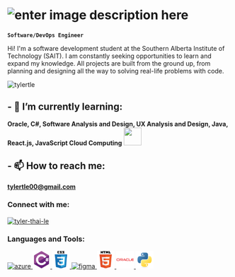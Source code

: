 # ![enter image description here](https://i.imgur.com/FuXSd76.gif)
**`Software/DevOps Engineer`**

Hi! I'm a software development student at the Southern Alberta Institute of Technology (SAIT). I am constantly seeking opportunities to learn and expand my knowledge. All projects are built from the ground up, from planning and designing all the way to solving real-life problems with code.


<p align="left"> <img  src="https://komarev.com/ghpvc/?username=tylertle&label=Profile%20views:&color=b01317&style=flat"  alt="tylertle" /> </p>


## - 🌱 I’m currently learning: 

**Oracle, C#, Software Analysis and Design, UX Analysis and Design, Java, React.js, JavaScript Cloud Computing** <img src="https://i.imgur.com/FZdyDXi.gif" height="40" width="40">

  

## - 📫 How to reach me: 

**tylertle00@gmail.com**

  

<h3 align="left">Connect with me:</h3>

<p align="left">

<a  href="https://linkedin.com/in/tyler-thai-le"  target="blank"><img align="center"  src="https://raw.githubusercontent.com/rahuldkjain/github-profile-readme-generator/master/src/images/icons/Social/linked-in-alt.svg"  alt="tyler-thai-le"  height="30"  width="40" /></a>

</p>

  

<h3 align="left">Languages and Tools:</h3>

<p align="left"> <a  href="https://azure.microsoft.com/en-in/"  target="_blank"  rel="noreferrer"> <img  src="https://www.vectorlogo.zone/logos/microsoft_azure/microsoft_azure-icon.svg"  alt="azure"  width="40"  height="40"/> </a> <a  href="https://www.w3schools.com/cs/"  target="_blank"  rel="noreferrer"> <img  src="https://raw.githubusercontent.com/devicons/devicon/master/icons/csharp/csharp-original.svg"  alt="csharp"  width="40"  height="40"/> </a> <a  href="https://www.w3schools.com/css/"  target="_blank"  rel="noreferrer"> <img  src="https://raw.githubusercontent.com/devicons/devicon/master/icons/css3/css3-original-wordmark.svg"  alt="css3"  width="40"  height="40"/> </a> <a  href="https://www.figma.com/"  target="_blank"  rel="noreferrer"> <img  src="https://www.vectorlogo.zone/logos/figma/figma-icon.svg"  alt="figma"  width="40"  height="40"/> </a> <a  href="https://www.w3.org/html/"  target="_blank"  rel="noreferrer"> <img  src="https://raw.githubusercontent.com/devicons/devicon/master/icons/html5/html5-original-wordmark.svg"  alt="html5"  width="40"  height="40"/> </a> <a  href="https://www.oracle.com/"  target="_blank"  rel="noreferrer"> <img  src="https://raw.githubusercontent.com/devicons/devicon/master/icons/oracle/oracle-original.svg"  alt="oracle"  width="40"  height="40"/> </a> <a  href="https://www.python.org"  target="_blank"  rel="noreferrer"> <img  src="https://raw.githubusercontent.com/devicons/devicon/master/icons/python/python-original.svg"  alt="python"  width="40"  height="40"/> </a> </p>

